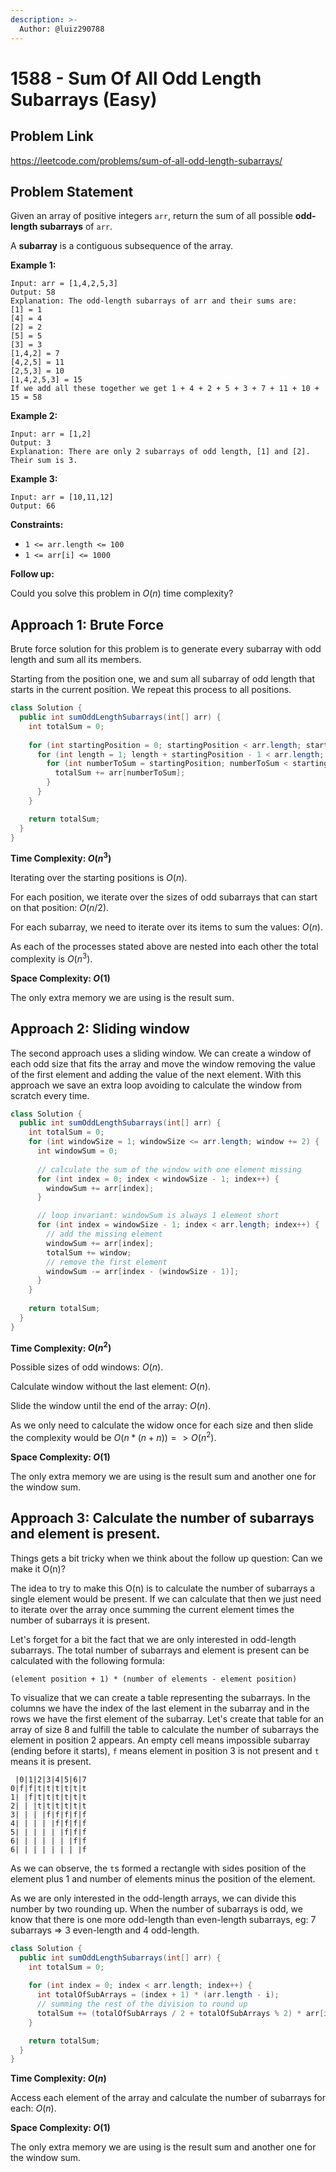 ```yaml
---
description: >-
  Author: @luiz290788
---
```


# 1588 - Sum Of All Odd Length Subarrays (Easy)

## Problem Link

https://leetcode.com/problems/sum-of-all-odd-length-subarrays/

## Problem Statement

Given an array of positive integers `arr`, return the sum of all possible **odd-length subarrays** of `arr`.

A **subarray** is a contiguous subsequence of the array.

**Example 1:**

```
Input: arr = [1,4,2,5,3]
Output: 58
Explanation: The odd-length subarrays of arr and their sums are:
[1] = 1
[4] = 4
[2] = 2
[5] = 5
[3] = 3
[1,4,2] = 7
[4,2,5] = 11
[2,5,3] = 10
[1,4,2,5,3] = 15
If we add all these together we get 1 + 4 + 2 + 5 + 3 + 7 + 11 + 10 + 15 = 58
```

**Example 2:**

```
Input: arr = [1,2]
Output: 3
Explanation: There are only 2 subarrays of odd length, [1] and [2]. Their sum is 3.
```

**Example 3:**

```
Input: arr = [10,11,12]
Output: 66
```

**Constraints:**

- `1 <= arr.length <= 100`
- `1 <= arr[i] <= 1000`
 
**Follow up:**

Could you solve this problem in $O(n)$ time complexity?

## Approach 1: Brute Force

Brute force solution for this problem is to generate every subarray with odd length and sum all its members.

Starting from the position one, we and sum all subarray of odd length that starts in the current position. We repeat this process to all positions.

<Tabs>
<TabItem value="java" label="Java">
<SolutionAuthor name="@luiz290788"/>

```Java
class Solution {
  public int sumOddLengthSubarrays(int[] arr) {
    int totalSum = 0;
    
    for (int startingPosition = 0; startingPosition < arr.length; startingPosition++) {
      for (int length = 1; length + startingPosition - 1 < arr.length; length += 2) {
        for (int numberToSum = startingPosition; numberToSum < startingPosition + length; numberToSum++) {
          totalSum += arr[numberToSum];
        }
      }
    }

    return totalSum;
  }
}
```

</TabItem>
</Tabs>

**Time Complexity: $O(n^3)$**

Iterating over the starting positions is $O(n)$.

For each position, we iterate over the sizes of odd subarrays that can start on that position: $O(n/2).$

For each subarray, we need to iterate over its items to sum the values: $O(n).$

As each of the processes stated above are nested into each other the total complexity is $O(n^3)$.

**Space Complexity: $O(1)$**

The only extra memory we are using is the result sum.

## Approach 2: Sliding window

The second approach uses a sliding window. We can create a window of each odd size that fits the array and move the window removing the value of the first element and adding the value of the next element. With this approach we save an extra loop avoiding to calculate the window from scratch every time.

<Tabs>
<TabItem value="java" label="Java">
<SolutionAuthor name="@luiz290788"/>

```Java
class Solution {
  public int sumOddLengthSubarrays(int[] arr) {
    int totalSum = 0;
    for (int windowSize = 1; windowSize <= arr.length; window += 2) {
      int windowSum = 0;
      
      // calculate the sum of the window with one element missing
      for (int index = 0; index < windowSize - 1; index++) {
        windowSum += arr[index];
      }

      // loop invariant: windowSum is always 1 element short
      for (int index = windowSize - 1; index < arr.length; index++) {
        // add the missing element
        windowSum += arr[index];
        totalSum += window;
        // remove the first element
        windowSum -= arr[index - (windowSize - 1)];
      }
    }
    
    return totalSum;
  }
}
```

</TabItem>
</Tabs>

**Time Complexity: $O(n^2)$**

Possible sizes of odd windows: $O(n)$.

Calculate window without the last element: $O(n)$.

Slide the window until the end of the array: $O(n)$.

As we only need to calculate the widow once for each size and then slide the complexity would be $O(n * (n + n)) => O(n^2)$.

**Space Complexity: $O(1)$**

The only extra memory we are using is the result sum and another one for the window sum.

## Approach 3: Calculate the number of subarrays and element is present.

Things gets a bit tricky when we think about the follow up question: Can we make it O(n)?

The idea to try to make this O(n) is to calculate the number of subarrays a single element would be present. If we can calculate that then we just need to iterate over the array once summing the current element times the number of subarrays it is present.

Let's forget for a bit the fact that we are only interested in odd-length subarrays. The total number of subarrays and element is present can be calculated with the following formula:

```
(element position + 1) * (number of elements - element position)
```

To visualize that we can create a table representing the subarrays. In the columns we have the index of the last element in the subarray and in the rows we have the first element of the subarray. Let's create that table for an array of size 8 and fulfill the table to calculate the number of subarrays the element in position 2 appears. An empty cell means impossible subarray (ending before it starts), `f` means element in position 3 is not present and `t` means it is present.

```
 |0|1|2|3|4|5|6|7
0|f|f|t|t|t|t|t|t
1| |f|t|t|t|t|t|t
2| | |t|t|t|t|t|t
3| | | |f|f|f|f|f
4| | | | |f|f|f|f
5| | | | | |f|f|f
6| | | | | | |f|f
6| | | | | | | |f
```

As we can observe, the `t`s formed a rectangle with sides position of the element plus 1 and number of elements minus the position of the element.

As we are only interested in the odd-length arrays, we can divide this number by two rounding up. When the number of subarrays is odd, we know that there is one more odd-length than even-length subarrays, eg: 7 subarrays => 3 even-length and 4 odd-length.

<Tabs>
<TabItem value="java" label="Java">
<SolutionAuthor name="@luiz290788"/>

```Java
class Solution {
  public int sumOddLengthSubarrays(int[] arr) {
    int totalSum = 0;
    
    for (int index = 0; index < arr.length; index++) {
      int totalOfSubArrays = (index + 1) * (arr.length - i);
      // summing the rest of the division to round up
      totalSum += (totalOfSubArrays / 2 + totalOfSubArrays % 2) * arr[i];
    }

    return totalSum;
  }
}
```

</TabItem>
</Tabs>

**Time Complexity: $O(n)$**

Access each element of the array and calculate the number of subarrays for each: $O(n)$.

**Space Complexity: $O(1)$**

The only extra memory we are using is the result sum and another one for the window sum.
